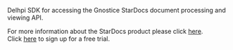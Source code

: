 Delhpi SDK for accessing the Gnostice StarDocs document processing and viewing API.

For more information about the StarDocs product please click [here](https://www.gnostice.com/stardocs.asp).<br>
Click [here](https://www.gnostice.com/stardocs.asp?show=trial) to sign up for a free trial.

